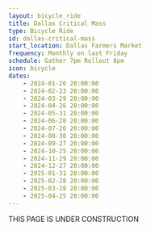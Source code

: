 ```yaml
---
layout: bicycle_ride
title: Dallas Critical Mass
type: Bicycle Ride
id: dallas-critical-mass
start_location: Dallas Farmers Market
frequency: Monthly on last Friday
schedule: Gather 7pm Rollout 8pm
icon: bicycle
dates:
    - 2024-01-26 20:00:00
    - 2024-02-23 20:00:00
    - 2024-03-29 20:00:00
    - 2024-04-26 20:00:00
    - 2024-05-31 20:00:00
    - 2024-06-28 20:00:00
    - 2024-07-26 20:00:00
    - 2024-08-30 20:00:00
    - 2024-09-27 20:00:00
    - 2024-10-25 20:00:00
    - 2024-11-29 20:00:00
    - 2024-12-27 20:00:00
    - 2025-01-31 20:00:00
    - 2025-02-28 20:00:00
    - 2025-03-28 20:00:00
    - 2025-04-25 20:00:00
---
```

THIS PAGE IS UNDER CONSTRUCTION